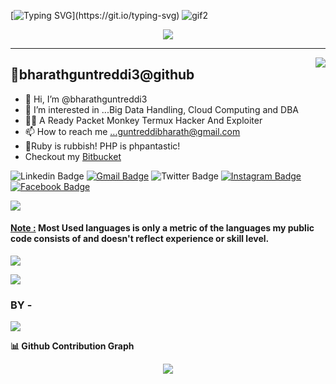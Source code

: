 [![Typing SVG](https://readme-typing-svg.herokuapp.com?font=Copperplate+Gothic+Bold&size=35&color=FFF639FF&background=8AFFBB00&lines=Hello+everyone!...)](https://git.io/typing-svg)
![gif2](https://user-images.githubusercontent.com/95229816/153762766-e6f43977-1f1b-4281-b2ac-c3d7f465f21d.gif)


<!-- I'm [Bharath Guntreddi GB!](https://github.com/bharathguntreddi3?tab=repositories) -->

<p align = "center"><img src = "https://user-images.githubusercontent.com/95229816/153761696-b2784cae-5a36-4215-be36-29632ccc9323.png"></a>



_____________________________________________________________________________________________________________________________________________________________



<img align = "right" src="https://user-images.githubusercontent.com/95229816/154296693-bbb9b493-623a-4d2a-b88f-18a62cf3ef61.gif">

<!-- <img align = "right" src="https://user-images.githubusercontent.com/95229816/154297903-943c9264-37a4-4793-b27a-1a4cc9066413.gif" width = "320"> -->


👀bharathguntreddi3@github
------------------------
- 👋 Hi, I’m @bharathguntreddi3
- 👀 I’m interested in ...Big Data Handling, Cloud Computing and DBA
- 🐱‍💻 A Ready Packet Monkey Termux Hacker And Exploiter
- 📫 How to reach me ...guntreddibharath@gmail.com
- 🐘Ruby is rubbish! PHP is phpantastic!
- Checkout my <a href="https://bitbucket.org/bharathguntreddi/" target="_blank">Bitbucket</a>

![Linkedin Badge](https://img.shields.io/badge/LinkedIn-blue?style=flat&logo=linkedin&labelColor=blue&link=https://www.linkedin.com/in/bharath-guntreddi-a2215a227/) [![Gmail Badge](https://img.shields.io/badge/Gmail-red?style=flat-square&logo=Gmail&logoColor=white&link=mailto:guntreddibharath@gmail.com)](mailto:guntreddibharath@gmail.com) ![Twitter Badge](https://img.shields.io/badge/-Twitter-1ca0f1?style=flat&labelColor=1ca0f1&logo=twitter&logoColor=white&link=") [![Instagram Badge](https://img.shields.io/badge/-Instagram-E4405F?style=flat&logo=instagram&logoColor=white&link=https://instagram.com/bharath.guntreddi/)](https://instagram.com/bharath.guntreddi) [![Facebook Badge](https://img.shields.io/badge/-Facebook-1877f2?style=flat&logo=facebook&logoColor=white&link=https://https://www.facebook.com/bharath.guntreddi/)](https://https://www.facebook.com/bharath.guntreddi/)


<img src="https://github-readme-stats.vercel.app/api/top-langs/?username=bharathguntreddi3&langs_count=9&theme=highcontrast&border_radius=30">

<h4><u>Note :</u> Most Used languages is only a metric of the languages my public code consists of and doesn't reflect experience or skill level.</h4>

<a href = "https://github.com/bharathguntreddi3?tab=repositories"><img src="https://github-readme-stats.vercel.app/api?username=bharathguntreddi3&show_icons=True&theme=highcontrast&border_color=blue&locale=en&border_radius=30&bd_color=blue,red&include_all_commits=True"></a>

<img src = "https://github-readme-streak-stats.herokuapp.com/?user=bharathguntreddi3&theme=highcontrast&border_radius=30">

<!-- <img src="https://github-readme-stats.vercel.app/api/wakatime?username=bharathguntreddi3"> -->

<!---
bharathguntreddi3/bharathguntreddi3 is a ✨ special ✨ repository because its `README.md` (this file) appears on your GitHub profile.
You can click the Preview link to take a look at your changes.
--->

### BY - 
   <img src="https://user-images.githubusercontent.com/95229816/155070269-f24efd04-011d-40e6-bce5-43e189374b61.png">

<b>📊 Github Contribution Graph</b>
<p align = "center"><img src="https://activity-graph.herokuapp.com/graph?username=bharathguntreddi3&theme=react-dark&hide_border=True"></p>

   
<!--    
bg_color=0D1117&color=e05397&line=blue&point=FFFFFF&hide_border=true& -->




